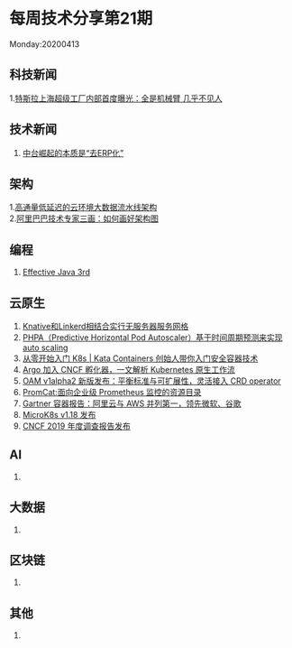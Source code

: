 # 每周技术分享第21期
Monday:20200413

## 科技新闻
1.[特斯拉上海超级工厂内部首度曝光：全是机械臂 几乎不见人](https://tech.ifeng.com/c/7vVGBlqMrNg?_share=weixin)

## 技术新闻
1. [中台崛起的本质是“去ERP化”](https://mp.weixin.qq.com/s/tt4K_VrDCyGHbrZYGU9bZA) 

## 架构
1.[高通量低延迟的云环境大数据流水线架构](https://www.infoq.cn/article/myKdXcvOtTTLtOmZTe3s)  
2.[阿里巴巴技术专家三画：如何画好架构图](https://mp.weixin.qq.com/s/FYIrsPbQejD63djr2yVc_A)

## 编程
1. [Effective Java 3rd](https://sjsdfg.github.io/effective-java-3rd-chinese/#)

## 云原生
1. [Knative和Linkerd相结合实行无服务器服务网格](https://mp.weixin.qq.com/s/5zmnoJn_2apNq7aGGkXJPQ)  
2. [PHPA（Predictive Horizontal Pod Autoscaler）基于时间周期预测来实现 auto scaling](https://jamiethompson.me/posts/Evaluating-Predictive-Autoscaling-Kubernetes/)
3. [从零开始入门 K8s | Kata Containers 创始人带你入门安全容器技术](https://mp.weixin.qq.com/s/w2SkC6TuSBqurvAae0RAUA)
4. [Argo 加入 CNCF 孵化器，一文解析 Kubernetes 原生工作流](https://www.infoq.cn/article/fFZPvrKtbykg53x03IaH)
5. [OAM v1alpha2 新版发布：平衡标准与可扩展性，灵活接入 CRD operator](https://mp.weixin.qq.com/s/c7A8lOdAKkW25GoqmwOgWg)
6. [PromCat:面向企业级 Prometheus 监控的资源目录](https://www.infoq.cn/article/ipdsTxC0613aRBftRRqX)
7. [Gartner 容器报告：阿里云与 AWS 并列第一，领先微软、谷歌](https://mp.weixin.qq.com/s/IlOJnjwJ1Dnb0h0UsyB_SA)
8. [MicroK8s v1.18 发布](https://discuss.kubernetes.io/t/microk8s-v1-18-released/10264)
9. [CNCF 2019 年度调查报告发布](https://www.cncf.io/wp-content/uploads/2020/03/CNCF_Survey_Report.pdf)

## AI
1.

## 大数据
1. 


## 区块链
1.

## 其他
1.
